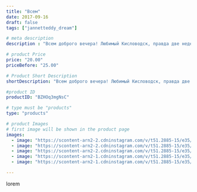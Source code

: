 ```yaml
---
title: "Всем"
date: 2017-09-16
draft: false
tags: ["jannetteddy_dream"]

# meta description
description : "Всем доброго вечера! Любимый Кисловодск, правда две недели назад, но солнечного настроения хочется добавить в свою ленту, тем более что две последние недели мы "

# product Price
price: "20.00"
priceBefore: "25.00"

# Product Short Description
shortDescription: "Всем доброго вечера! Любимый Кисловодск, правда две недели назад, но солнечного настроения хочется добавить в свою ленту, тем более что две последние недели мы немного болеем😌 К сожалению не без этого в жизни! А я желаю всем здоровья, счастья и хорошего настроения!🍀🌺☀️ #яжелаювсемсчастья #всемздоровья #всемдобра #кисловодск #летодосвидания"

#product ID
productID: "BZHOq3mgNsC"

# type must be "products"
type: "products"

# product Images
# first image will be shown in the product page
images:
  - image: "https://scontent-arn2-2.cdninstagram.com/v/t51.2885-15/e35/19051874_239132733280076_6657678893438205952_n.jpg?_nc_ht=scontent-arn2-2.cdninstagram.com&_nc_cat=108&_nc_ohc=VVI8gsBUnPMAX-P5WCw&se=7&tp=1&oh=27ba0d2edfea39d7a492513a8259b171&oe=605C7183&ig_cache_key=MTYwNTMxNDcyOTcwODk4NzQ2OQ%3D%3D.2"
  - image: "https://scontent-arn2-2.cdninstagram.com/v/t51.2885-15/e35/21689215_413012009094932_5153226620735062016_n.jpg?_nc_ht=scontent-arn2-2.cdninstagram.com&_nc_cat=108&_nc_ohc=3PD5cz-UXeIAX8kPqUk&se=7&tp=1&oh=956d9fb1b718f3cf75c45e8012ade133&oe=605D99AC&ig_cache_key=MTYwNTMxNDc3Nzg5MzE4MjQ1OA%3D%3D.2"
  - image: "https://scontent-arn2-2.cdninstagram.com/v/t51.2885-15/e35/21577100_346706775785664_2860510607830941696_n.jpg?_nc_ht=scontent-arn2-2.cdninstagram.com&_nc_cat=100&_nc_ohc=YzYXiV2xpyoAX-Nasua&se=7&tp=1&oh=7435d6dc752d3e605c3f30ead1521328&oe=605D8F98&ig_cache_key=MTYwNTMxNDkxMzYyMDg5NDk0NQ%3D%3D.2"
  - image: "https://scontent-arn2-1.cdninstagram.com/v/t51.2885-15/e35/21689297_497315463935446_4360769291646140416_n.jpg?_nc_ht=scontent-arn2-1.cdninstagram.com&_nc_cat=110&_nc_ohc=nd0w2979ZRIAX_8lHLp&se=7&tp=1&oh=0c79046f27a074da2ae8e3cb189ac434&oe=605A3D97&ig_cache_key=MTYwNTMxNTAwNDgxMzQyMzg2Mw%3D%3D.2"
  - image: "https://scontent-arn2-1.cdninstagram.com/v/t51.2885-15/e35/21819953_1473675306003359_2719864207142027264_n.jpg?_nc_ht=scontent-arn2-1.cdninstagram.com&_nc_cat=111&_nc_ohc=RU_KELu2iRcAX-PkKBr&se=7&tp=1&oh=cc87f4583517b4a501f88a76c1d008df&oe=605D936F&ig_cache_key=MTYwNTMxNTA0MDA2MjMzMTM0OQ%3D%3D.2"

---
```

lorem
